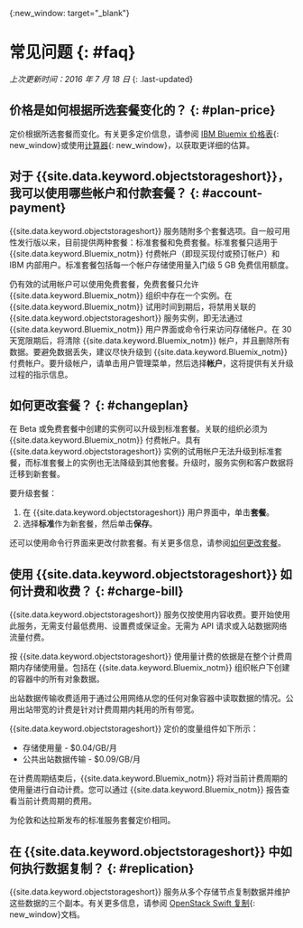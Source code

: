 {:new_window: target="_blank"}

# 常见问题 {: #faq} 

*上次更新时间：2016 年 7 月 18 日*
{: .last-updated}


## 价格是如何根据所选套餐变化的？ {: #plan-price}
定价根据所选套餐而变化。有关更多定价信息，请参阅 [IBM Bluemix 价格表](https://console.ng.bluemix.net/pricing/){: new_window}或使用[计算器](https://console.ng.bluemix.net/?direct=classic/#/pricing/cloudOEPaneId=pricing&paneId=pricingSheet){: new_window}，以获取更详细的估算。


## 对于 {{site.data.keyword.objectstorageshort}}，我可以使用哪些帐户和付款套餐？ {: #account-payment}
{{site.data.keyword.objectstorageshort}} 服务随附多个套餐选项。自一般可用性发行版以来，目前提供两种套餐：标准套餐和免费套餐。标准套餐只适用于 {{site.data.keyword.Bluemix_notm}} 付费帐户（即现买现付或预订帐户）和 IBM 内部用户。标准套餐包括每一个帐户存储使用量入门级 5 GB 免费信用额度。

仍有效的试用帐户可以使用免费套餐，免费套餐只允许 {{site.data.keyword.Bluemix_notm}} 组织中存在一个实例。在 {{site.data.keyword.Bluemix_notm}} 试用时间到期后，将禁用关联的 {{site.data.keyword.objectstorageshort}} 服务实例，即无法通过 {{site.data.keyword.Bluemix_notm}} 用户界面或命令行来访问存储帐户。在 30 天宽限期后，将清除 {{site.data.keyword.Bluemix_notm}} 帐户，并且删除所有数据。要避免数据丢失，建议尽快升级到 {{site.data.keyword.Bluemix_notm}} 付费帐户。要升级帐户，请单击用户管理菜单，然后选择**帐户**，这将提供有关升级过程的指示信息。

## 如何更改套餐？ {: #changeplan}  
在 Beta 或免费套餐中创建的实例可以升级到标准套餐。关联的组织必须为 {{site.data.keyword.Bluemix_notm}} 付费帐户。具有 {{site.data.keyword.objectstorageshort}} 实例的试用帐户无法升级到标准套餐，而标准套餐上的实例也无法降级到其他套餐。升级时，服务实例和客户数据将迁移到新套餐。

要升级套餐：
1.	在 {{site.data.keyword.objectstorageshort}} 用户界面中，单击**套餐**。
2.	选择**标准**作为新套餐，然后单击**保存**。

还可以使用命令行界面来更改付款套餐。有关更多信息，请参阅[如何更改套餐](../../pricing/index.html#changing)。


## 使用 {{site.data.keyword.objectstorageshort}} 如何计费和收费？ {: #charge-bill}

{{site.data.keyword.objectstorageshort}} 服务仅按使用内容收费。要开始使用此服务，无需支付最低费用、设置费或保证金。无需为 API 请求或入站数据网络流量付费。

按 {{site.data.keyword.objectstorageshort}} 使用量计费的依据是在整个计费周期内存储使用量。包括在 {{site.data.keyword.Bluemix_notm}} 组织帐户下创建的容器中的所有对象数据。 

出站数据传输收费适用于通过公用网络从您的任何对象容器中读取数据的情况。公用出站带宽的计费是针对计费周期内耗用的所有带宽。

{{site.data.keyword.objectstorageshort}} 定价的度量组件如下所示：
* 存储使用量  - $0.04/GB/月
* 公共出站数据传输  - $0.09/GB/月 

在计费周期结束后，{{site.data.keyword.Bluemix_notm}} 将对当前计费周期的使用量进行自动计费。您可以通过 {{site.data.keyword.Bluemix_notm}} 报告查看当前计费周期的费用。

为伦敦和达拉斯发布的标准服务套餐定价相同。

## 在 {{site.data.keyword.objectstorageshort}} 中如何执行数据复制？ {: #replication}
{{site.data.keyword.objectstorageshort}} 服务从多个存储节点复制数据并维护这些数据的三个副本。有关更多信息，请参阅 [OpenStack Swift 复制](http://docs.openstack.org/developer/swift/overview_replication.html){: new_window}文档。

